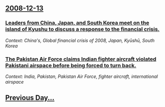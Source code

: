 ## [2008-12-13](/news/2008/12/13/index.md)

### [ Leaders from China, Japan, and South Korea meet on the island of Kyushu to discuss a response to the financial crisis. ](/news/2008/12/13/leaders-from-china-japan-and-south-korea-meet-on-the-island-of-kya-sha-to-discuss-a-response-to-the-financial-crisis.md)
_Context: China's, Global financial crisis of 2008, Japan, Kyūshū, South Korea_

### [ The Pakistan Air Force claims Indian fighter aircraft violated Pakistani airspace before being forced to turn back. ](/news/2008/12/13/the-pakistan-air-force-claims-indian-fighter-aircraft-violated-pakistani-airspace-before-being-forced-to-turn-back.md)
_Context: India, Pakistan, Pakistan Air Force, fighter aircraft, international airspace_

## [Previous Day...](/news/2008/12/12/index.md)

